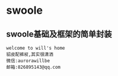 # swoole
## swoole基础及框架的简单封装
````
welcome to will's home
貂皮配裤衩,其实很潇洒
微信:aurorawillbe
邮箱:826895143@qq.com
````
